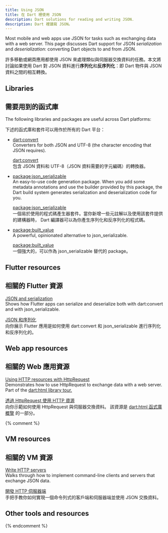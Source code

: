 ```yaml
---
title: Using JSON
title: 在 Dart 裡使用 JSON
description: Dart solutions for reading and writing JSON.
description: Dart 裡讀寫 JSON。
---
```


Most mobile and web apps use JSON for tasks such as
exchanging data with a web server.
This page discusses Dart support for JSON _serialization_ and _deserialization_:
converting Dart objects to and from JSON.

許多移動或網頁應用都使用 JSON 來處理類似與伺服器交換資料的任務。本文將討論如果使用 Dart 對 JSON 資料進行**序列化**和**反序列化**：即 Dart 物件與 JSON 資料之間的相互轉換。

## Libraries

## 需要用到的函式庫

The following libraries and packages are useful across Dart platforms:

下述的函式庫和套件可以用作於所有的 Dart 平台：

* [dart:convert](/guides/libraries/library-tour#dartconvert---decoding-and-encoding-json-utf-8-and-more)<br>
  Converters for both JSON and UTF-8
  (the character encoding that JSON requires).

  [dart:convert](/guides/libraries/library-tour#dartconvert---decoding-and-encoding-json-utf-8-and-more)<br>
  包含 JSON 資料和 UTF-8（JSON 資料需要的字元編碼）的轉換器。

* [package:json_serializable]({{site.pub-pkg}}/json_serializable)<br>
  An easy-to-use code generation package.
  When you add some metadata annotations
  and use the builder provided by this package,
  the Dart build system generates serialization and deserialization code for you.

  [package:json_serializable]({{site.pub}}/packages/json_serializable)<br>
  一個易於使用的程式碼產生器套件。當你新增一些元註解以及使用該套件提供的建構器時，
  Dart 編譯器可以為你產生序列化和反序列化的程式碼。

* [package:built_value]({{site.pub-pkg}}/built_value)<br>
  A powerful, opinionated alternative to json_serializable.

  [package:built_value]({{site.pub}}/packages/built_value)<br>
  一個強大的，可以作為 json_serializable 替代的 package。

## Flutter resources

## 相關的 Flutter 資源

[JSON and serialization]({{site.flutter-docs}}/development/data-and-backend/json)
<br> Shows how Flutter apps can serialize and deserialize both
  with dart:convert and with json_serializable.

[JSON 和序列化]({{site.flutter-docs}}/development/data-and-backend/json)
<br> 向你展示 Flutter 應用是如何使用 dart:convert 和
  json_serializable 進行序列化和反序列化的。

## Web app resources

## 相關的 Web 應用資源

[Using HTTP resources with HttpRequest](/guides/libraries/library-tour#using-http-resources-with-httprequest)
<br> Demonstrates how to use HttpRequest to exchange data with a web server.
  Part of the [dart:html library tour.](/guides/libraries/library-tour#darthtml)

[透過 HttpRequest 使用 HTTP 資源](/guides/libraries/library-tour#using-http-resources-with-httprequest)
<br> 向你示範如何使用 HttpRequest 與伺服器交換資料。
  該資源是 [dart:html 函式庫概覽](/guides/libraries/library-tour#darthtml) 的一部分。

{% comment %}
## VM resources

## 相關的 VM 資源

[Write HTTP servers](/tutorials/server/httpserver)
<br> Walks through how to implement command-line clients and servers
  that exchange JSON data.

[開發 HTTP 伺服器端](/tutorials/server/httpserver)
<br> 手把手教你如何實現一個命令列式的客戶端和伺服器端並使用 JSON 交換資料。

## Other tools and resources
{% endcomment %}
